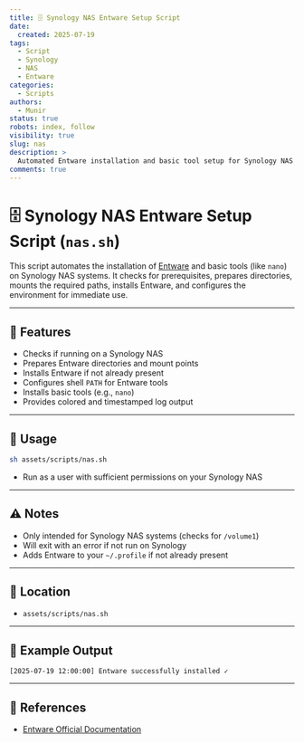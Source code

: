 ```yaml
---
title: 🗄️ Synology NAS Entware Setup Script
date:
  created: 2025-07-19
tags:
  - Script
  - Synology
  - NAS
  - Entware
categories:
  - Scripts
authors:
  - Munir
status: true
robots: index, follow
visibility: true
slug: nas
description: >
  Automated Entware installation and basic tool setup for Synology NAS systems.
comments: true
---
```


# 🗄️ Synology NAS Entware Setup Script (`nas.sh`)

This script automates the installation of [Entware](https://entware.net/) and basic tools (like `nano`) on Synology NAS systems. It checks for prerequisites, prepares directories, mounts the required paths, installs Entware, and configures the environment for immediate use.

<!-- more -->

---

## 📑 Features
- Checks if running on a Synology NAS
- Prepares Entware directories and mount points
- Installs Entware if not already present
- Configures shell `PATH` for Entware tools
- Installs basic tools (e.g., `nano`)
- Provides colored and timestamped log output

---

## 🚀 Usage

```bash
sh assets/scripts/nas.sh
```

- Run as a user with sufficient permissions on your Synology NAS

---

## ⚠️ Notes
- Only intended for Synology NAS systems (checks for `/volume1`)
- Will exit with an error if not run on Synology
- Adds Entware to your `~/.profile` if not already present

---

## 📂 Location
- `assets/scripts/nas.sh`

---

## 📝 Example Output
```
[2025-07-19 12:00:00] Entware successfully installed ✓
```

---

## 🔗 References
- [Entware Official Documentation](https://github.com/Entware/Entware/wiki) 
